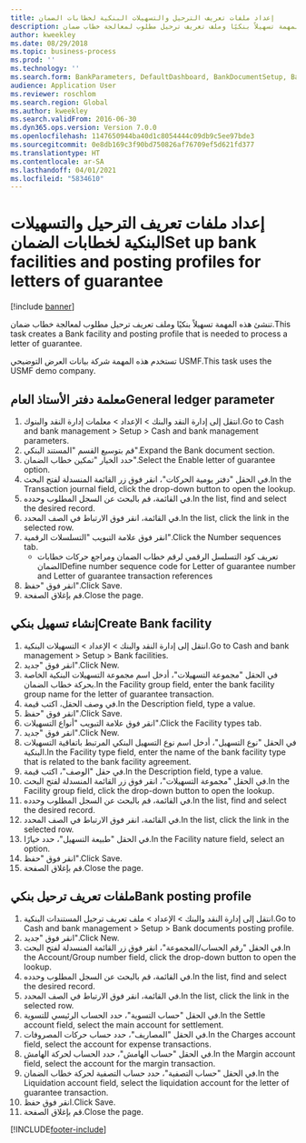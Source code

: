 ```yaml
---
title: إعداد ملفات تعريف الترحيل والتسهيلات البنكية لخطابات الضمان
description: تنشئ هذه المهمة تسهيلاً بنكيًا وملف تعريف ترحيل مطلوب لمعالجة خطاب ضمان.
author: kweekley
ms.date: 08/29/2018
ms.topic: business-process
ms.prod: ''
ms.technology: ''
ms.search.form: BankParameters, DefaultDashboard, BankDocumentSetup, BankDocumentPosting
audience: Application User
ms.reviewer: roschlom
ms.search.region: Global
ms.author: kweekley
ms.search.validFrom: 2016-06-30
ms.dyn365.ops.version: Version 7.0.0
ms.openlocfilehash: 1147650944ba40d1c8054444c09db9c5ee97bde3
ms.sourcegitcommit: 0e8db169c3f90bd750826af76709ef5d621fd377
ms.translationtype: HT
ms.contentlocale: ar-SA
ms.lasthandoff: 04/01/2021
ms.locfileid: "5834610"
---
```

# <a name="set-up-bank-facilities-and-posting-profiles-for-letters-of-guarantee"></a><span data-ttu-id="864e8-103">إعداد ملفات تعريف الترحيل والتسهيلات البنكية لخطابات الضمان</span><span class="sxs-lookup"><span data-stu-id="864e8-103">Set up bank facilities and posting profiles for letters of guarantee</span></span>

[!include [banner](../../includes/banner.md)]

<span data-ttu-id="864e8-104">تنشئ هذه المهمة تسهيلاً بنكيًا وملف تعريف ترحيل مطلوب لمعالجة خطاب ضمان.</span><span class="sxs-lookup"><span data-stu-id="864e8-104">This task creates a Bank facility and posting profile that is needed to process a letter of guarantee.</span></span>



<span data-ttu-id="864e8-105">تستخدم هذه المهمة شركة بيانات العرض التوضيحي USMF.</span><span class="sxs-lookup"><span data-stu-id="864e8-105">This task uses the USMF demo company.</span></span> 




## <a name="general-ledger-parameter"></a><span data-ttu-id="864e8-106">معلمة دفتر الأستاذ العام</span><span class="sxs-lookup"><span data-stu-id="864e8-106">General ledger parameter</span></span>
1. <span data-ttu-id="864e8-107">انتقل إلى إدارة النقد والبنك > الإعداد > معلمات إدارة النقد والبنوك.</span><span class="sxs-lookup"><span data-stu-id="864e8-107">Go to Cash and bank management > Setup > Cash and bank management parameters.</span></span>
2. <span data-ttu-id="864e8-108">قم بتوسيع القسم "المستند البنكي".</span><span class="sxs-lookup"><span data-stu-id="864e8-108">Expand the Bank document section.</span></span>
3. <span data-ttu-id="864e8-109">حدد الخيار "تمكين خطاب الضمان".</span><span class="sxs-lookup"><span data-stu-id="864e8-109">Select the Enable letter of guarantee option.</span></span>
4. <span data-ttu-id="864e8-110">في الحقل "دفتر يومية الحركات"، انقر فوق زر القائمة المنسدلة لفتح البحث.</span><span class="sxs-lookup"><span data-stu-id="864e8-110">In the Transaction journal field, click the drop-down button to open the lookup.</span></span>
5. <span data-ttu-id="864e8-111">في القائمة، قم بالبحث عن السجل المطلوب وحدده.</span><span class="sxs-lookup"><span data-stu-id="864e8-111">In the list, find and select the desired record.</span></span>
6. <span data-ttu-id="864e8-112">في القائمة، انقر فوق الارتباط في الصف المحدد.</span><span class="sxs-lookup"><span data-stu-id="864e8-112">In the list, click the link in the selected row.</span></span>
7. <span data-ttu-id="864e8-113">انقر فوق علامة التبويب "التسلسلات الرقمية".</span><span class="sxs-lookup"><span data-stu-id="864e8-113">Click the Number sequences tab.</span></span>
    * <span data-ttu-id="864e8-114">تعريف كود التسلسل الرقمي لرقم خطاب الضمان ومراجع حركات خطابات الضمان</span><span class="sxs-lookup"><span data-stu-id="864e8-114">Define number sequence code for Letter of guarantee number and Letter of guarantee transaction references</span></span>  
8. <span data-ttu-id="864e8-115">انقر فوق "حفظ".</span><span class="sxs-lookup"><span data-stu-id="864e8-115">Click Save.</span></span>
9. <span data-ttu-id="864e8-116">قم بإغلاق الصفحة.</span><span class="sxs-lookup"><span data-stu-id="864e8-116">Close the page.</span></span>

## <a name="create-bank-facility"></a><span data-ttu-id="864e8-117">إنشاء تسهيل بنكي</span><span class="sxs-lookup"><span data-stu-id="864e8-117">Create Bank facility</span></span>
1. <span data-ttu-id="864e8-118">انتقل إلى إدارة النقد والبنك > الإعداد > التسهيلات البنكية.</span><span class="sxs-lookup"><span data-stu-id="864e8-118">Go to Cash and bank management > Setup > Bank facilities.</span></span>
2. <span data-ttu-id="864e8-119">انقر فوق "جديد".</span><span class="sxs-lookup"><span data-stu-id="864e8-119">Click New.</span></span>
3. <span data-ttu-id="864e8-120">في الحقل "مجموعة التسهيلات"، أدخل اسم مجموعة التسهيلات البنكية الخاصة بحركة خطاب الضمان.</span><span class="sxs-lookup"><span data-stu-id="864e8-120">In the Facility group field, enter the bank facility group name for the letter of guarantee transaction.</span></span>
4. <span data-ttu-id="864e8-121">في وصف الحقل، اكتب قيمة.</span><span class="sxs-lookup"><span data-stu-id="864e8-121">In the Description field, type a value.</span></span>
5. <span data-ttu-id="864e8-122">انقر فوق "حفظ".</span><span class="sxs-lookup"><span data-stu-id="864e8-122">Click Save.</span></span>
6. <span data-ttu-id="864e8-123">انقر فوق علامة التبويب "أنواع التسهيلات".</span><span class="sxs-lookup"><span data-stu-id="864e8-123">Click the Facility types tab.</span></span>
7. <span data-ttu-id="864e8-124">انقر فوق "جديد".</span><span class="sxs-lookup"><span data-stu-id="864e8-124">Click New.</span></span>
8. <span data-ttu-id="864e8-125">في الحقل "نوع التسهيل"، أدخل اسم نوع التسهيل البنكي المرتبط باتفاقية التسهيلات البنكية.</span><span class="sxs-lookup"><span data-stu-id="864e8-125">In the Facility type field, enter the name of the bank facility type that is related to the bank facility agreement.</span></span>
9. <span data-ttu-id="864e8-126">في حقل "الوصف"، اكتب قيمة.</span><span class="sxs-lookup"><span data-stu-id="864e8-126">In the Description field, type a value.</span></span>
10. <span data-ttu-id="864e8-127">في الحقل "مجموعة التسهيلات"، انقر فوق زر القائمة المنسدلة لفتح البحث.</span><span class="sxs-lookup"><span data-stu-id="864e8-127">In the Facility group field, click the drop-down button to open the lookup.</span></span>
11. <span data-ttu-id="864e8-128">في القائمة، قم بالبحث عن السجل المطلوب وحدده.</span><span class="sxs-lookup"><span data-stu-id="864e8-128">In the list, find and select the desired record.</span></span>
12. <span data-ttu-id="864e8-129">في القائمة، انقر فوق الارتباط في الصف المحدد.</span><span class="sxs-lookup"><span data-stu-id="864e8-129">In the list, click the link in the selected row.</span></span>
13. <span data-ttu-id="864e8-130">في الحقل "طبيعة التسهيل"، حدد خيارًا.</span><span class="sxs-lookup"><span data-stu-id="864e8-130">In the Facility nature field, select an option.</span></span>
14. <span data-ttu-id="864e8-131">انقر فوق "حفظ".</span><span class="sxs-lookup"><span data-stu-id="864e8-131">Click Save.</span></span>
15. <span data-ttu-id="864e8-132">قم بإغلاق الصفحة.</span><span class="sxs-lookup"><span data-stu-id="864e8-132">Close the page.</span></span>

## <a name="bank-posting-profile"></a><span data-ttu-id="864e8-133">ملفات تعريف ترحيل بنكي</span><span class="sxs-lookup"><span data-stu-id="864e8-133">Bank posting profile</span></span>
1. <span data-ttu-id="864e8-134">انتقل إلى إدارة النقد والبنك > الإعداد > ملف تعريف ترحيل المستندات البنكية.</span><span class="sxs-lookup"><span data-stu-id="864e8-134">Go to Cash and bank management > Setup > Bank documents posting profile.</span></span>
2. <span data-ttu-id="864e8-135">انقر فوق "جديد".</span><span class="sxs-lookup"><span data-stu-id="864e8-135">Click New.</span></span>
3. <span data-ttu-id="864e8-136">في الحقل "رقم الحساب/المجموعة"، انقر فوق زر القائمة المنسدلة لفتح البحث.</span><span class="sxs-lookup"><span data-stu-id="864e8-136">In the Account/Group number field, click the drop-down button to open the lookup.</span></span>
4. <span data-ttu-id="864e8-137">في القائمة، قم بالبحث عن السجل المطلوب وحدده.</span><span class="sxs-lookup"><span data-stu-id="864e8-137">In the list, find and select the desired record.</span></span>
5. <span data-ttu-id="864e8-138">في القائمة، انقر فوق الارتباط في الصف المحدد.</span><span class="sxs-lookup"><span data-stu-id="864e8-138">In the list, click the link in the selected row.</span></span>
6. <span data-ttu-id="864e8-139">في الحقل "حساب التسوية"، حدد الحساب الرئيسي للتسوية.</span><span class="sxs-lookup"><span data-stu-id="864e8-139">In the Settle account field, select the main account for settlement.</span></span>
7. <span data-ttu-id="864e8-140">في الحقل "المصاريف"، حدد حساب حركات المصروفات.</span><span class="sxs-lookup"><span data-stu-id="864e8-140">In the Charges account field, select the account for expense transactions.</span></span>
8. <span data-ttu-id="864e8-141">في الحقل "حساب الهامش"، حدد الحساب لحركة الهامش.</span><span class="sxs-lookup"><span data-stu-id="864e8-141">In the Margin account field, select the account for the margin transaction.</span></span>
9. <span data-ttu-id="864e8-142">في الحقل "حساب التصفية"، حدد حساب التصفية لحركة خطاب الضمان.</span><span class="sxs-lookup"><span data-stu-id="864e8-142">In the Liquidation account field, select the liquidation account for the letter of guarantee transaction.</span></span> 
10. <span data-ttu-id="864e8-143">انقر فوق حفظ.</span><span class="sxs-lookup"><span data-stu-id="864e8-143">Click Save.</span></span>
11. <span data-ttu-id="864e8-144">قم بإغلاق الصفحة.</span><span class="sxs-lookup"><span data-stu-id="864e8-144">Close the page.</span></span>



[!INCLUDE[footer-include](../../../includes/footer-banner.md)]